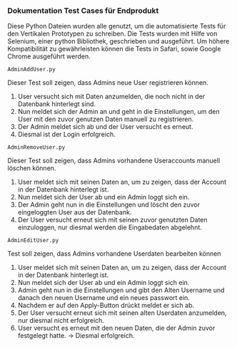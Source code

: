 ### Dokumentation Test Cases für Endprodukt
Diese Python Dateien wurden alle genutzt, um die automatisierte Tests für den Vertikalen Prototypen zu schreiben. Die Tests wurden mit Hilfe von Selenium, einer python Bibliothek, geschrieben und ausgeführt. Um höhere Kompatibilität zu gewährleisten können die Tests in Safari, sowie Google Chrome ausgeführt werden.

```
AdminAddUser.py
```
Dieser Test soll zeigen, dass Admins neue User registrieren können.
1. User versucht sich mit Daten anzumelden, die noch nicht in der Datenbank hinterlegt sind.
2. Nun meldet sich der Admin an und geht in die Einstellungen, um den User mit den zuvor genutzen Daten manuell zu registrieren.
3. Der Admin meldet sich ab und der User versucht es erneut.
4. Diesmal ist der Login erfolgreich.

```
AdminRemoveUser.py
```
Dieser Test soll zeigen, dass Admins vorhandene Useraccounts manuell löschen können.
1. User meldet sich mit seinen Daten an, um zu zeigen, dass der Account in der Datenbank hinterlegt ist.
2. Nun meldet sich der User ab und ein Admin loggt sich ein.
3. Der Admin geht nun in die Einstellungen und löscht den zuvor eingeloggten User aus der Datenbank.
4. Der User versucht erneut sich mit seinen zuvor genutzten Daten einzuloggen, nur diesmal werden die Eingabedaten abgelehnt.

```
AdminEditUser.py
```
Test soll zeigen, dass Admins vorhandene Userdaten bearbeiten können
1. User meldet sich mit seinen Daten an, um zu zeigen, dass der Account in der Datenbank hinterlegt ist.
2. Nun meldet sich der User ab und ein Admin loggt sich ein.
3. Admin geht nun in die Einstellungen und gibt den Alten Username und danach den neuen Username und ein neues passwort ein.
4. Nachdem er auf den Apply-Button drückt meldet er sich ab.
5. Der User versucht erneut sich mit seinen alten Userdaten anzumelden, nur diesmal nicht erfolgreich.
6. User versucht es erneut mit den neuen Daten, die der Admin zuvor festgelegt hatte. -> Diesmal erfolgreich.






